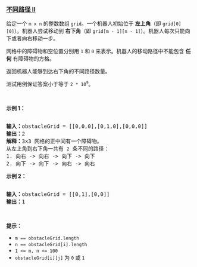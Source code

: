 ### [不同路径 II](https://leetcode-cn.com/problems/unique-paths-ii)

<p>给定一个&nbsp;<code>m x n</code>&nbsp;的整数数组&nbsp;<code>grid</code>。一个机器人初始位于 <strong>左上角</strong>（即 <code>grid[0][0]</code>）。机器人尝试移动到 <strong>右下角</strong>（即 <code>grid[m - 1][n - 1]</code>）。机器人每次只能向下或者向右移动一步。</p>

<p>网格中的障碍物和空位置分别用 <code>1</code> 和 <code>0</code> 来表示。机器人的移动路径中不能包含 <strong>任何</strong>&nbsp;有障碍物的方格。</p>

<p>返回机器人能够到达右下角的不同路径数量。</p>

<p>测试用例保证答案小于等于 <code>2 * 10<sup>9</sup></code>。</p>

<p>&nbsp;</p>

<p><strong>示例 1：</strong></p>
<img alt="" src="https://assets.leetcode.com/uploads/2020/11/04/robot1.jpg" />
<pre>
<strong>输入：</strong>obstacleGrid = [[0,0,0],[0,1,0],[0,0,0]]
<strong>输出：</strong>2
<strong>解释：</strong>3x3 网格的正中间有一个障碍物。
从左上角到右下角一共有 <code>2</code> 条不同的路径：
1. 向右 -&gt; 向右 -&gt; 向下 -&gt; 向下
2. 向下 -&gt; 向下 -&gt; 向右 -&gt; 向右
</pre>

<p><strong>示例 2：</strong></p>
<img alt="" src="https://assets.leetcode.com/uploads/2020/11/04/robot2.jpg" />
<pre>
<strong>输入：</strong>obstacleGrid = [[0,1],[0,0]]
<strong>输出：</strong>1
</pre>

<p>&nbsp;</p>

<p><strong>提示：</strong></p>

<ul>
	<li><code>m ==&nbsp;obstacleGrid.length</code></li>
	<li><code>n ==&nbsp;obstacleGrid[i].length</code></li>
	<li><code>1 &lt;= m, n &lt;= 100</code></li>
	<li><code>obstacleGrid[i][j]</code> 为 <code>0</code> 或 <code>1</code></li>
</ul>
